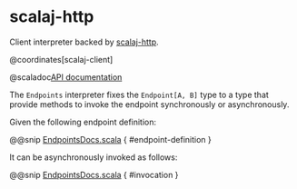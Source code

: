 # scalaj-http

Client interpreter backed by [scalaj-http](https://github.com/scalaj/scalaj-http).

@coordinates[scalaj-client]

@scaladoc[API documentation](endpoints4s.scalaj.client.index)

The `Endpoints` interpreter fixes the `Endpoint[A, B]` type
to a type that provide methods to invoke the endpoint synchronously
or asynchronously.

Given the following endpoint definition:

@@snip [EndpointsDocs.scala](/algebras/algebra/src/test/scala/endpoints4s/algebra/EndpointsDocs.scala) { #endpoint-definition }

It can be asynchronously invoked as follows:

@@snip [EndpointsDocs.scala](/scalaj/client/src/test/scala/endpoints4s/scalaj/client/EndpointsDocs.scala) { #invocation }
